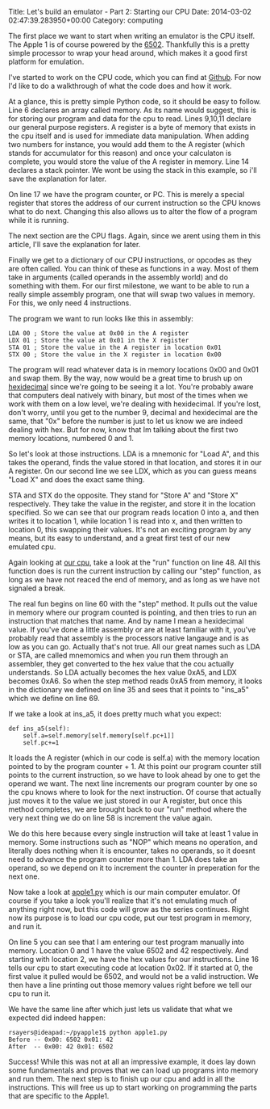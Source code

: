 Title: Let's build an emulator - Part 2: Starting our CPU
Date: 2014-03-02 02:47:39.283950+00:00
Category: computing

The first place we want to start when writing an emulator is the CPU itself.  The Apple 1 is of course powered by the [6502]. Thankfully this is a pretty simple processor to wrap your head around, which makes it a good first platform for emulation.

I've started to work on the CPU code, which you can find at [Github](https://github.com/rsayers/py-apple1/blob/part1/cpu.py).  For now I'd like to do a walkthrough of what the code does and how it work.

At a glance, this is pretty simple Python code, so it should be easy to follow.  Line 6 declares an array called memory.  As its name would suggest, this is for storing our program and data for the cpu to read.  Lines 9,10,11 declare our general purpose registers.  A register is a byte of memory that exists in the cpu itself and is used for immediate data manipulation.  When adding two numbers for instance, you would add them to the A register (which stands for accumulator for this reason) and once your calculaton is complete, you would store the value of the A register in memory.  Line 14 declares a stack pointer.  We wont be using the stack in this example, so i'll save the explanation for later.

On line 17 we have the program counter, or PC.  This is merely a special register that stores the address of our current instruction so the CPU knows what to do next.  Changing this also allows us to alter the flow of a program while it is running.

The next section are the CPU flags.  Again, since we arent using them in this article, I'll save the explanation for later.

Finally we get to a dictionary of our CPU instructions, or opcodes as they are often called. You can think of these as functions in a way.  Most of them take in arguments (called operands in the assembly world) and do something with them.  For our first milestone, we want to be able to run a really simple assembly program, one that will swap two values in memory.  For this, we only need 4 instructions.

The program we want to run looks like this in assembly:

    LDA 00 ; Store the value at 0x00 in the A register
    LDX 01 ; Store the value at 0x01 in the X register
    STA 01 ; Store the value in the A register in location 0x01
    STX 00 ; Store the value in the X register in location 0x00
    
The program will read whatever data is in memory locations 0x00 and 0x01 and swap them.  By the way, now would be a great time to  brush up on [hexidecimal](http://en.wikipedia.org/wiki/Hexadecimal) since we're going to be seeing it a lot.  You're probably aware that computers deal natively with binary,  but most of the times when we work with them on a low level, we're dealing with hexidecimal.  If you're lost, don't worry,  until you get to the number 9,  decimal and hexidecimal are the same,  that "0x" before the number is just to let us know we are indeed dealing with hex.  But for now,  know that Im talking about the first two memory locations, numbered 0 and 1.

So let's look at those instructions.  LDA is a mnemonic for "Load A", and this takes the operand, finds the value stored in that location, and stores it in our A register.  On our second line we see LDX, which as you can guess means "Load X" and does the exact same thing.

STA and STX do the opposite.  They stand for "Store A" and "Store X" respectively.  They take the value in the register, and store it in the location specified.  So we can see that our program reads location 0 into a, and then writes it to location 1,  while location 1 is read into x, and then written to location 0, this swapping their values.  It's not an exciting program by any means, but its easy to understand, and a great first test of our new emulated cpu.

Again looking at [our cpu](https://github.com/rsayers/py-apple1/blob/part1/cpu.py), take a look at the "run" function on line 48.  All this function does is run the current instruction by calling our "step" function, as long as we have not reaced the end of memory, and as long as we have not signaled a break.

The real fun begins on line 60 with the "step" method. It pulls out the value in memory where our program counted is pointing, and then tries to run an instruction that matches that name. And by name I mean a hexidecimal value.  If you've done a little assembly or are at least familiar with it,  you've probably read that assembly is the processors native langauge and is as low as you can go.  Actually that's not true.  All our great names such as LDA or STA, are called mnemomics and when you run them through an assembler, they get converted to the hex value that the cou actually understands.  So LDA actually becomes the hex value 0xA5, and LDX becomes 0xA6.  So when the step method reads 0xA5 from memory, it looks in the dictionary we defined on line 35 and sees that it points to "ins_a5" which we define on line 69.

If we take a look at ins_a5, it does pretty much what you expect:

    def ins_a5(self):
        self.a=self.memory[self.memory[self.pc+1]]
        self.pc+=1

It loads the A register (which in our code is self.a) with the memory location pointed to by the program counter + 1.  At this point our program counter still points to the current instruction, so we have to look ahead by one to get the operand we want.  The next line increments our program counter by one so the cpu knows where to look for the next instruction.  Of course that actually just moves it to the value we just stored in our A register, but once this method completes, we are brought back to our "run" method where the very next thing we do on line 58 is increment the value again.

We do this here because every single instruction will take at least 1 value in memory.  Some instructions such as "NOP" which means no operation, and literally does nothing when it is encounter, takes no operands, so it doesnt need to advance the program counter more than 1.  LDA does take an operand, so we depend on it to increment the counter in preperation for the next one.

Now take a look at [apple1.py](https://github.com/rsayers/py-apple1/blob/part1/apple1.py) which is our main computer emulator.  Of course if you take a look you'll realize that it's not emulating much of anything right now, but this code will grow as the series continues.  Right now its purpose is to load our cpu code,  put our test program in memory, and run it.

On line 5 you can see that I am entering our test program manually into memory.  Location 0 and 1 have the value 6502 and 42 respectively.  And starting with location 2, we have the hex values for our instructions.  Line 16 tells our cpu to start executing code at location 0x02.  If it started at 0, the first value it pulled would be 6502, and would not be a valid instruction.  We then have a line printing out those memory values right before we tell our cpu to run it. 

We have the same line after which just lets us validate that what we expected did indeed happen:

    rsayers@ideapad:~/pyapple1$ python apple1.py 
    Before -- 0x00: 6502 0x01: 42
    After  -- 0x00: 42 0x01: 6502
    
Success!  While this was not at all an impressive example, it does lay down some fundamentals and proves that we can load up programs into memory and run them.  The next step is to finish up our cpu and add in all the instructions.  This will free us up to start working on programming the parts that are specific to the Apple1.


[6502]:http://en.wikipedia.org/wiki/MOS_Technology_6502